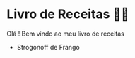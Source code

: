 # Livro de Receitas :man_cook:

 Olá ! Bem vindo ao meu livro de receitas 

* Strogonoff de Frango

  
